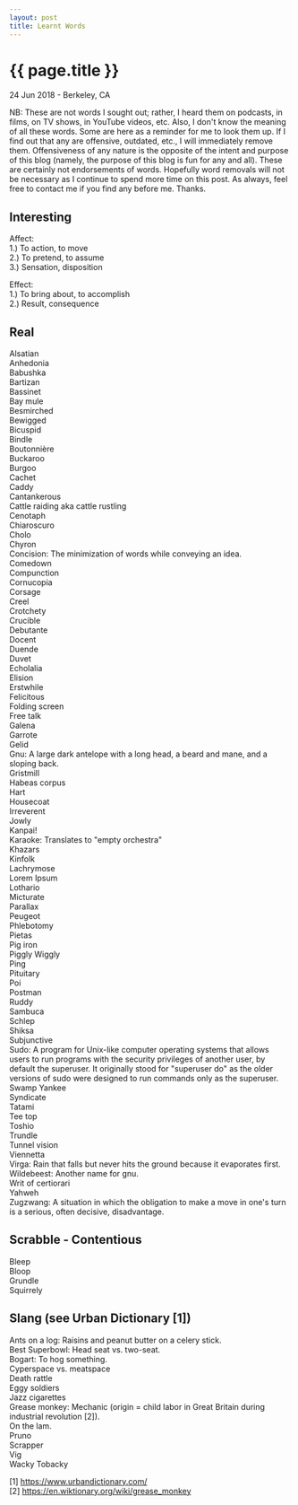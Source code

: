 ```yaml
---
layout: post
title: Learnt Words
---
```


{{ page.title }}
================

<p class="meta">24 Jun 2018 - Berkeley, CA</p>

NB: These are not words I sought out; rather, I heard them on podcasts, in films, on TV shows, in YouTube videos, etc. Also, I don't know the meaning of all these words. Some are here as a reminder for me to look them up. If I find out that any are offensive, outdated, etc., I will immediately remove them. Offensiveness of any nature is the opposite of the intent and purpose of this blog (namely, the purpose of this blog is fun for any and all). These are certainly not endorsements of words. Hopefully word removals will not be necessary as I continue to spend more time on this post. As always, feel free to contact me if you find any before me. Thanks.

## Interesting
Affect:  
1.) To action, to move  
2.) To pretend, to assume  
3.) Sensation, disposition

Effect:  
1.) To bring about, to accomplish  
2.) Result, consequence

## Real
Alsatian  
Anhedonia  
Babushka  
Bartizan  
Bassinet  
Bay mule  
Besmirched  
Bewigged  
Bicuspid  
Bindle  
Boutonnière  
Buckaroo  
Burgoo  
Cachet  
Caddy  
Cantankerous  
Cattle raiding aka cattle rustling  
Cenotaph  
Chiaroscuro  
Cholo  
Chyron  
Concision: The minimization of words while conveying an idea.  
Comedown  
Compunction  
Cornucopia  
Corsage  
Creel  
Crotchety  
Crucible  
Debutante  
Docent  
Duende  
Duvet  
Echolalia  
Elision  
Erstwhile  
Felicitous  
Folding screen  
Free talk  
Galena  
Garrote  
Gelid  
Gnu: A large dark antelope with a long head, a beard and mane, and a sloping back.  
Gristmill  
Habeas corpus  
Hart  
Housecoat  
Irreverent  
Jowly  
Kanpai!  
Karaoke: Translates to "empty orchestra"  
Khazars  
Kinfolk  
Lachrymose  
Lorem Ipsum  
Lothario  
Micturate  
Parallax  
Peugeot  
Phlebotomy  
Pietas  
Pig iron  
Piggly Wiggly  
Ping  
Pituitary  
Poi  
Postman  
Ruddy  
Sambuca  
Schlep  
Shiksa  
Subjunctive  
Sudo: A program for Unix-like computer operating systems that allows users to run programs with the security privileges of another user, by default the superuser. It originally stood for "superuser do" as the older versions of sudo were designed to run commands only as the superuser.  
Swamp Yankee  
Syndicate  
Tatami  
Tee top  
Toshio  
Trundle  
Tunnel vision  
Viennetta  
Virga: Rain that falls but never hits the ground because it evaporates first.  
Wildebeest: Another name for gnu.  
Writ of certiorari  
Yahweh  
Zugzwang: A situation in which the obligation to make a move in one's turn is a serious, often decisive, disadvantage.

## Scrabble - Contentious
Bleep  
Bloop  
Grundle  
Squirrely

## Slang (see Urban Dictionary [1])
Ants on a log: Raisins and peanut butter on a celery stick.  
Best Superbowl: Head seat vs. two-seat.  
Bogart: To hog something.  
Cyperspace vs. meatspace  
Death rattle  
Eggy soldiers  
Jazz cigarettes  
Grease monkey: Mechanic (origin = child labor in Great Britain during industrial revolution [2]).  
On the lam.  
Pruno  
Scrapper  
Vig  
Wacky Tobacky

[1] <https://www.urbandictionary.com/>  
[2] <https://en.wiktionary.org/wiki/grease_monkey>